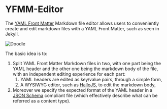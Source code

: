 # YFMM-Editor

The [YAML Front Matter](https://github.com/mojombo/jekyll/wiki/yaml-front-matter) Markdown file editor allows users to conveniently create and edit markdown files with a YAML Front Matter, such as seen in Jekyll.

![Doodle](https://f.cloud.github.com/assets/306868/333283/014f8f6a-9c4e-11e2-8601-8c475a4eca01.png)

The basic idea is to:

1. Split YAML Front Matter Markdown files in two, with one part being the YAML header and the other one being the markdown body of the file, with an independent editing experience for each part:
    1. YAML headers are edited as key/value pairs, through a simple form,
    1. A WYSIWYG editor, such as [HalloJS](http://hallojs.org/), to edit the markdown body,
1. Moreover we specify the expected format of the YAML header in a [JSON Schema](http://json-schema.org/) compliant file (which effectively describe what can be referred as a content type).
